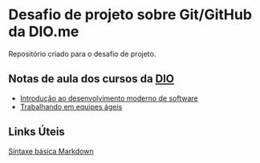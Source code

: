 # Desafio de projeto sobre Git/GitHub da DIO.me
Repositório criado para o desafio de projeto.

## Notas de aula dos cursos da [DIO](https://dio.me)
 - [Introdução ao desenvolvimento moderno de software](introducao-ao-desenvolvimento-moderno-de-software\notas-de-aula.md)
 - [Trabalhando em equipes ágeis](trabalhando-em-equipes-ageis\notas-de-aula.md)

## Links Úteis
[Sintaxe básica Markdown](https://www.markdownguide.org/basic-syntax/)
